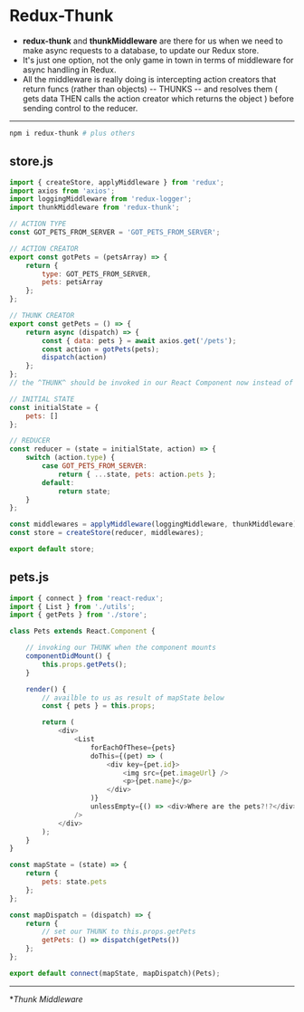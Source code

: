 # Redux-Thunk

- **redux-thunk** and **thunkMiddleware** are there for us when we need to make async requests to a database, to update our Redux store.
- It's just one option, not the only game in town in terms of middleware for async handling in Redux.
- All the middleware is really doing is intercepting action creators that return funcs (rather than objects) -- THUNKS -- and resolves them ( gets data THEN calls the action creator which returns the object ) before sending control to the reducer.
* * *
```bash
npm i redux-thunk # plus others
```

## **store.js**
```js
import { createStore, applyMiddleware } from 'redux';
import axios from 'axios';
import loggingMiddleware from 'redux-logger';
import thunkMiddleware from 'redux-thunk';

// ACTION TYPE
const GOT_PETS_FROM_SERVER = 'GOT_PETS_FROM_SERVER';

// ACTION CREATOR
export const gotPets = (petsArray) => {
	return {
		type: GOT_PETS_FROM_SERVER,
		pets: petsArray
	};
};

// THUNK CREATOR
export const getPets = () => {
	return async (dispatch) => {
		const { data: pets } = await axios.get('/pets');
		const action = gotPets(pets);
		dispatch(action)
	};
};
// the ^THUNK^ should be invoked in our React Component now instead of the action creator *see pets.js

// INITIAL STATE
const initialState = {
	pets: []
};

// REDUCER
const reducer = (state = initialState, action) => {
	switch (action.type) {
		case GOT_PETS_FROM_SERVER:
			return { ...state, pets: action.pets };
		default:
			return state;
	}
};

const middlewares = applyMiddleware(loggingMiddleware, thunkMiddleware);
const store = createStore(reducer, middlewares);

export default store;
```

## **pets.js**
```js
import { connect } from 'react-redux';
import { List } from './utils';
import { getPets } from './store';

class Pets extends React.Component {

	// invoking our THUNK when the component mounts
	componentDidMount() {
		this.props.getPets();
	}

	render() {
		// availble to us as result of mapState below
		const { pets } = this.props;

		return (
			<div>
				<List
					forEachOfThese={pets}
					doThis={(pet) => (
						<div key={pet.id}>
							<img src={pet.imageUrl} />
							<p>{pet.name}</p>
						</div>
					)}
					unlessEmpty={() => <div>Where are the pets?!?</div>}
				/>
			</div>
		);
	}
}
```
```js
const mapState = (state) => {
	return {
		pets: state.pets
	};
};

const mapDispatch = (dispatch) => {
	return {
		// set our THUNK to this.props.getPets
		getPets: () => dispatch(getPets())
	};
};

export default connect(mapState, mapDispatch)(Pets);
```
* * *
**Thunk Middleware*